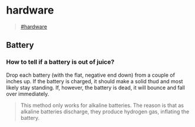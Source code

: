 # hardware

> [\#hardware](https://memex.changbai.li/#tag-hardware)

## Battery

### How to tell if a battery is out of juice?

Drop each battery (with the flat, negative end down) from a couple of inches up. If the battery is charged, it should make a solid thud and most likely stay standing. If, however, the battery is dead, it will bounce and fall over immediately.

> This method only works for alkaline batteries. The reason is that as alkaline batteries discharge, they produce hydrogen gas, inflating the battery.